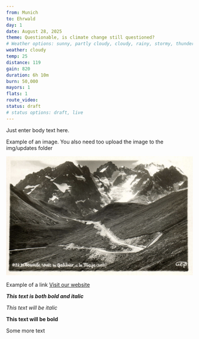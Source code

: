 ```yaml
---
from: Munich
to: Ehrwald
day: 1
date: August 28, 2025
theme: Questionable, is climate change still questioned?
# Weather options: sunny, partly cloudy, cloudy, rainy, stormy, thunder, snowy, foggy
weather: cloudy
temp: 25
distance: 119
gain: 820
duration: 6h 10m
burn: 50,000
mayors: 1
flats: 1
route_video: 
status: draft
# status options: draft, live
---
```


Just enter body text here.

Example of an image. You also need too upload the image to the img/updates folder

![Comparing glacier photos](/img/updates/Galibier.jpg)

Example of a link
[Visit our website](https://example.com)

***This text is both bold and italic***

*This text will be italic*

**This text will be bold**

Some more text